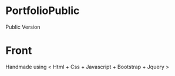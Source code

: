 # PortfolioPublic
 Public Version

# Front
Handmade using < Html + Css + Javascript + Bootstrap + Jquery >
